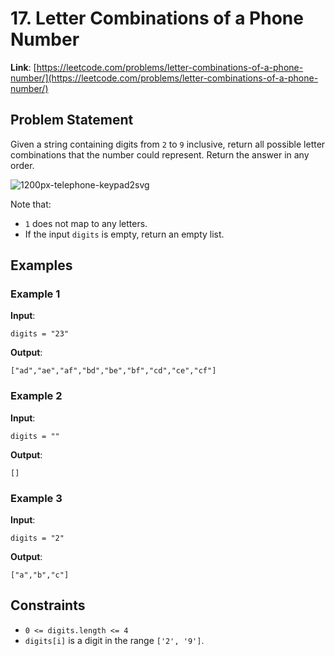 # 17. Letter Combinations of a Phone Number

**Link**: [https://leetcode.com/problems/letter-combinations-of-a-phone-number/](https://leetcode.com/problems/letter-combinations-of-a-phone-number/)

## Problem Statement

Given a string containing digits from `2` to `9` inclusive, return all possible letter combinations that the number could represent. Return the answer in any order.

![1200px-telephone-keypad2svg](https://github.com/user-attachments/assets/9389ba80-5ad7-4051-bec2-f07d52b671cd)

Note that:
- `1` does not map to any letters.
- If the input `digits` is empty, return an empty list.

## Examples

### Example 1

**Input**:
```
digits = "23"
```

**Output**:
```
["ad","ae","af","bd","be","bf","cd","ce","cf"]
```
### Example 2

**Input**:
```
digits = ""
```

**Output**:
```
[]
```

### Example 3

**Input**:
```
digits = "2"
```

**Output**:
```
["a","b","c"]
```


## Constraints

- `0 <= digits.length <= 4 `
- `digits[i]` is a digit in the range `['2', '9']`.

